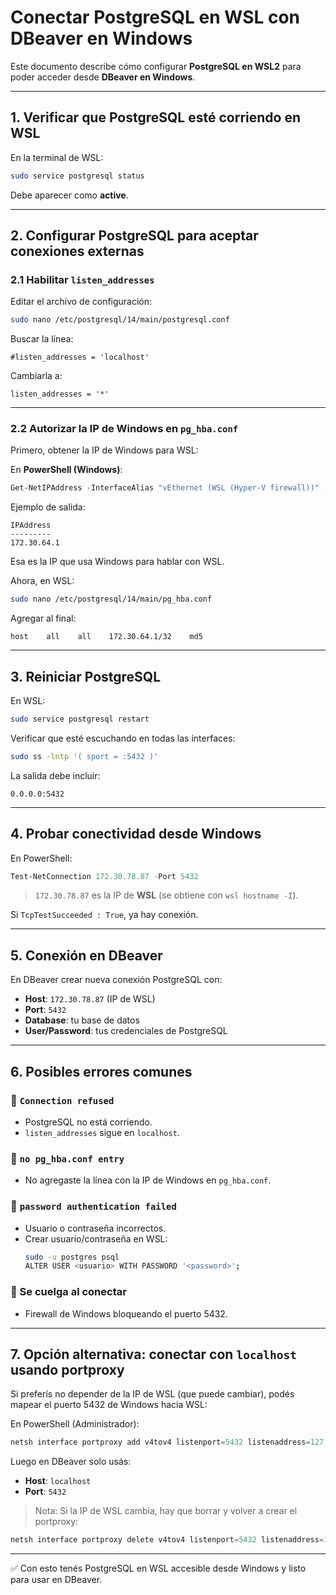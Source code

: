 # Conectar PostgreSQL en WSL con DBeaver en Windows

Este documento describe cómo configurar **PostgreSQL en WSL2** para poder acceder desde **DBeaver en Windows**.

---

## 1. Verificar que PostgreSQL esté corriendo en WSL

En la terminal de WSL:
```bash
sudo service postgresql status
```

Debe aparecer como **active**.

---

## 2. Configurar PostgreSQL para aceptar conexiones externas

### 2.1 Habilitar `listen_addresses`
Editar el archivo de configuración:
```bash
sudo nano /etc/postgresql/14/main/postgresql.conf
```

Buscar la línea:
```
#listen_addresses = 'localhost'
```

Cambiarla a:
```
listen_addresses = '*'
```

---

### 2.2 Autorizar la IP de Windows en `pg_hba.conf`
Primero, obtener la IP de Windows para WSL:

En **PowerShell (Windows)**:
```powershell
Get-NetIPAddress -InterfaceAlias "vEthernet (WSL (Hyper-V firewall))" -AddressFamily IPv4 | Select-Object IPAddress
```

Ejemplo de salida:
```
IPAddress
---------
172.30.64.1
```

Esa es la IP que usa Windows para hablar con WSL.

Ahora, en WSL:
```bash
sudo nano /etc/postgresql/14/main/pg_hba.conf
```

Agregar al final:
```
host    all    all    172.30.64.1/32    md5
```

---

## 3. Reiniciar PostgreSQL
En WSL:
```bash
sudo service postgresql restart
```

Verificar que esté escuchando en todas las interfaces:
```bash
sudo ss -lntp '( sport = :5432 )'
```

La salida debe incluir:
```
0.0.0.0:5432
```

---

## 4. Probar conectividad desde Windows

En PowerShell:
```powershell
Test-NetConnection 172.30.78.87 -Port 5432
```

> `172.30.78.87` es la IP de **WSL** (se obtiene con `wsl hostname -I`).  

Si `TcpTestSucceeded : True`, ya hay conexión.

---

## 5. Conexión en DBeaver

En DBeaver crear nueva conexión PostgreSQL con:
- **Host**: `172.30.78.87` (IP de WSL)
- **Port**: `5432`
- **Database**: tu base de datos
- **User/Password**: tus credenciales de PostgreSQL

---

## 6. Posibles errores comunes

### 🔴 `Connection refused`
- PostgreSQL no está corriendo.
- `listen_addresses` sigue en `localhost`.

### 🔴 `no pg_hba.conf entry`
- No agregaste la línea con la IP de Windows en `pg_hba.conf`.

### 🔴 `password authentication failed`
- Usuario o contraseña incorrectos.
- Crear usuario/contraseña en WSL:
  ```bash
  sudo -u postgres psql
  ALTER USER <usuario> WITH PASSWORD '<password>';
  ```

### 🔴 Se cuelga al conectar
- Firewall de Windows bloqueando el puerto 5432.

---

## 7. Opción alternativa: conectar con `localhost` usando portproxy

Si preferís no depender de la IP de WSL (que puede cambiar), podés mapear el puerto 5432 de Windows hacia WSL:

En PowerShell (Administrador):
```powershell
netsh interface portproxy add v4tov4 listenport=5432 listenaddress=127.0.0.1 connectport=5432 connectaddress=172.30.78.87
```

Luego en DBeaver solo usás:
- **Host**: `localhost`
- **Port**: `5432`

> Nota: Si la IP de WSL cambia, hay que borrar y volver a crear el portproxy:
```powershell
netsh interface portproxy delete v4tov4 listenport=5432 listenaddress=127.0.0.1
```

---

✅ Con esto tenés PostgreSQL en WSL accesible desde Windows y listo para usar en DBeaver.
